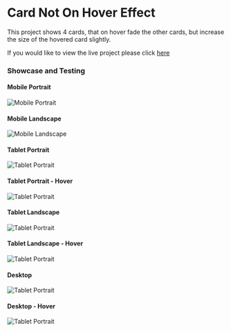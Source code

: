 # Card Not On Hover Effect

This project shows 4 cards, that on hover fade the other cards, but increase the size of the hovered card slightly.

If you would like to view the live project please click [here](https://andrewh1188.github.io/Card-Hover-Effect/)

### Showcase and Testing

#### Mobile Portrait
![Mobile Portrait](assets/images/testing/card-mobile-portrait.PNG)

#### Mobile Landscape
![Mobile Landscape](assets/images/testing/card-mobile-landscape.PNG)

#### Tablet Portrait
![Tablet Portrait](assets/images/testing/card-on-hover-tablet-portrait.PNG)

#### Tablet Portrait - Hover
![Tablet Portrait](assets/images/testing/card-on-hover-tablet-portrait.PNG)


#### Tablet Landscape
![Tablet Portrait](assets/images/testing/card-on-hover-tablet-landscape.PNG)

#### Tablet Landscape - Hover
![Tablet Portrait](assets/images/testing/card-on-hover-tablet-landscape.PNG)


#### Desktop
![Tablet Portrait](assets/images/testing/card-desktop.png)

#### Desktop - Hover
![Tablet Portrait](assets/images/testing/card-on-hover-desktop.png)